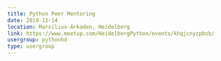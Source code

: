 ```yaml
---
title: Python Peer Mentoring
date: 2019-11-14
location: Marsilius-Arkaden, Heidelberg
link: https://www.meetup.com/HeidelbergPython/events/khqjcnyzpbsb/
usergroup: pythonhd
type: usergroup
---
```

